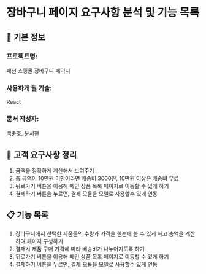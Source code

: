 # 장바구니 페이지 요구사항 분석 및 기능 목록

## 📌 기본 정보
### 프로젝트명: 
패션 쇼핑몰 장바구니 페이지

### 사용하게 될 기술: 
React

### 문서 작성자: 
백준호, 문서현

## 📝 고객 요구사항 정리
1. 금액을 정확하게 계산해서 보여주기
2. 총 금액이 10만원 미만이라면 배송비 3000원, 10만원 이상은 배송비 무료
3. 뒤로가기 버튼을 이용해 메인 상품 목록 페이지로 이동할 수 있게 하기
4. 결제하기 버튼을 누르면, 결제 모듈을 모델로 사용할수 있게 연동

## 📋 기능 목록
1. 장바구니에서 선택한 제품들의 수량과 가격을 한눈에 볼 수 있게 하고 총액을 계산하여 페이지 구성하기
2. 결재시 제품 구매 가격에 따라 배송비가 나누어지도록 하기
3. 뒤로가기 버튼을 이용해 메인 상품 목록 페이지로 이동할 수 있게 하기
4. 결제하기 버튼을 누르면, 결제 모듈을 모델로 사용할수 있게 연동
